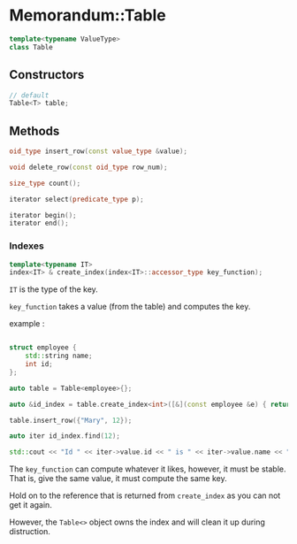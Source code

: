# Memorandum::Table

```cpp
template<typename ValueType>
class Table
```
## Constructors

```cpp
// default
Table<T> table;
```

## Methods

```cpp
oid_type insert_row(const value_type &value);

void delete_row(const oid_type row_num);

size_type count();

iterator select(predicate_type p);

iterator begin();
iterator end();
```

### Indexes

```cpp
template<typename IT>
index<IT> & create_index(index<IT>::accessor_type key_function);

```

`IT` is the type of the key.

`key_function` takes a value (from the table) and computes the key.

example :

```cpp

struct employee {
    std::string name;
    int id;
};

auto table = Table<employee>{};

auto &id_index = table.create_index<int>([&](const employee &e) { return e.id; });

table.insert_row({"Mary", 12});

auto iter id_index.find(12);

std::cout << "Id " << iter->value.id << " is " << iter->value.name << "\n";
```

The `key_function` can compute whatever it likes, however, it must be stable.
That is, give the same value, it must compute the same key.

Hold on to the reference that is returned from `create_index` as you can not get
it again.

However, the `Table<>` object owns the index and will clean it up during distruction.

